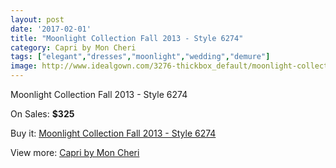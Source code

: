 ```yaml
---
layout: post
date: '2017-02-01'
title: "Moonlight Collection Fall 2013 - Style 6274"
category: Capri by Mon Cheri
tags: ["elegant","dresses","moonlight","wedding","demure"]
image: http://www.idealgown.com/3276-thickbox_default/moonlight-collection-fall-2013-style-6274.jpg
---
```

Moonlight Collection Fall 2013 - Style 6274

On Sales: **$325**
<a href="https://www.idealgown.com/en/capri-by-mon-cheri/1567-moonlight-collection-fall-2013-style-6274.html"><amp-img layout="responsive" width="600" height="600" src="//www.idealgown.com/3276-thickbox_default/moonlight-collection-fall-2013-style-6274.jpg" alt="Moonlight Collection Fall 2013 - Style 6274 0" /></a>
<a href="https://www.idealgown.com/en/capri-by-mon-cheri/1567-moonlight-collection-fall-2013-style-6274.html"><amp-img layout="responsive" width="600" height="600" src="//www.idealgown.com/3277-thickbox_default/moonlight-collection-fall-2013-style-6274.jpg" alt="Moonlight Collection Fall 2013 - Style 6274 1" /></a>

Buy it: [Moonlight Collection Fall 2013 - Style 6274](https://www.idealgown.com/en/capri-by-mon-cheri/1567-moonlight-collection-fall-2013-style-6274.html "Moonlight Collection Fall 2013 - Style 6274")

View more: [Capri by Mon Cheri](https://www.idealgown.com/en/24-capri-by-mon-cheri "Capri by Mon Cheri")
